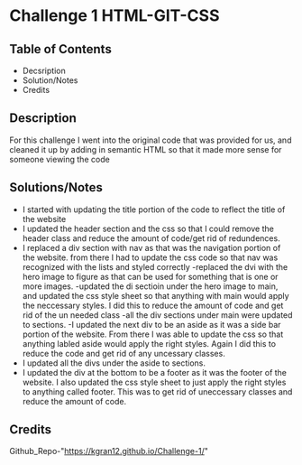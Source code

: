 # Challenge 1 HTML-GIT-CSS

## Table of Contents
- Decsription
- Solution/Notes
- Credits

## Description

For this challenge I went into the original code that was provided for us, and cleaned it up by adding in semantic HTML so that it made more sense for someone viewing the code

## Solutions/Notes

- I started with updating the title portion of the code to reflect the title of the website
- I updated the header section and the css so that I could remove the header class and reduce the amount of code/get rid of redundences.
- I replaced a div section with nav as that was the navigation portion of the website. from there I had to update the css code so that nav was recognized with the lists and styled correctly
-replaced the dvi with the hero image to figure as that can be used for something that is one or more images.
-updated the di sectioin under the hero image to main, and updated the css style sheet so that anything with main would apply the neccessary styles. I did this to reduce the amount of code and get rid of the un needed class
-all the div sections under main were updated to sections.
-I  updated the next div to be an aside as it was a side bar portion of the website. From there I was able to update the css so that anything labled aside would apply the right styles. Again I did this to reduce the code and get rid of any uncessary classes.
- I updated all the divs under the aside to sections.
- I updated the div at the bottom to be a footer as it was the footer of the website. I also updated the css style sheet to just apply the right styles to anything called footer. This was to get rid of uneccessary classes and reduce the amount of code.

## Credits

Github_Repo-"https://kgran12.github.io/Challenge-1/"
